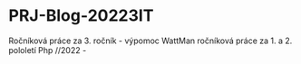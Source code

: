 # PRJ-Blog-20223IT
Ročníková práce za 3. ročník  - výpomoc WattMan
ročníková práce za 1. a 2. pololetí 
Php
//2022 - 
